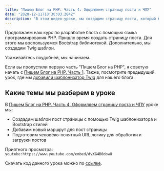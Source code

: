 ```yaml
---
title: "Пишем Блог на PHP. Часть 4: Оформляем страницу поста и ЧПУ"
date: "2020-12-11T10:30:03.284Z"
description: "В этом видео-уроке, мы создадим страницу поста, который будем использовать для отрисовки постов. Также, мы подготовым маршрут для постов."
---
```


Продолжаем наш курс по разработке блога с помощью языка программирования PHP. 
Пришло время создать страницу поста. Для этого мы воспользуемся Bootstrap библиотекой. Дополнительно, мы создадим Twig шаблон.

Усаживайтесь поудобней, мы начинаем. 

Если вы пропустили первую часть "Пишем Блог на PHP", я советую начать с [Пишем Блог на PHP. Часть 1](/blog-using-php-part-1). 
Также, посмотрите предыдущий урок, где мы [добавили шаблонизатор Twig](/blog-using-php-part-3) для нашего блога.

## Какие темы мы разберем в уроке
В [Пишем Блог на PHP. Часть 4: Оформляем страницу поста и ЧПУ](https://www.youtube.com/watch?v=dvXG4B0dowU) уроке мы:
* Создадим шаблон пост страницы с помощью Twig шаблонизатора и Bootstrap стилей
* Добавим новый маршрут для пост страницы
* Подготовим человеко-понятный URL логику для обработки и загрузки постов

Приятного просмотра:
`youtube:https://www.youtube.com/embed/dvXG4B0dowU`

Скачать код данного урока можно по [ссылке](https://github.com/mcspronko/php-blog-lessons/tree/master/lesson-4).
